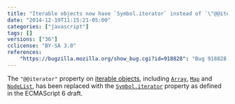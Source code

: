 ```yaml
---
title: "Iterable objects now have `Symbol.iterator` instead of `\"@@iterator\"`"
date: "2014-12-19T11:15:21-05:00"
categories: ["javascript"]
tags: []
versions: ["36"]
cclicense: "BY-SA 3.0"
references:
    "https://bugzilla.mozilla.org/show_bug.cgi?id=918828": "Bug 918828 – Use @@iterator symbol instead of placeholder string"
---
```

The `"@@iterator"` property on [iterable objects](https://developer.mozilla.org/en-US/docs/Web/JavaScript/Guide/The_Iterator_protocol), including [`Array`](https://developer.mozilla.org/en-US/docs/Web/JavaScript/Reference/Global_Objects/Array), [`Map`](https://developer.mozilla.org/en-US/docs/Web/JavaScript/Reference/Global_Objects/Map) and [`NodeList`](https://developer.mozilla.org/en-US/docs/Web/API/NodeList), has been replaced with the [`Symbol.iterator`](https://developer.mozilla.org/en-US/docs/Web/JavaScript/Reference/Global_Objects/Symbol/iterator) property as defined in the ECMAScript 6 draft.
